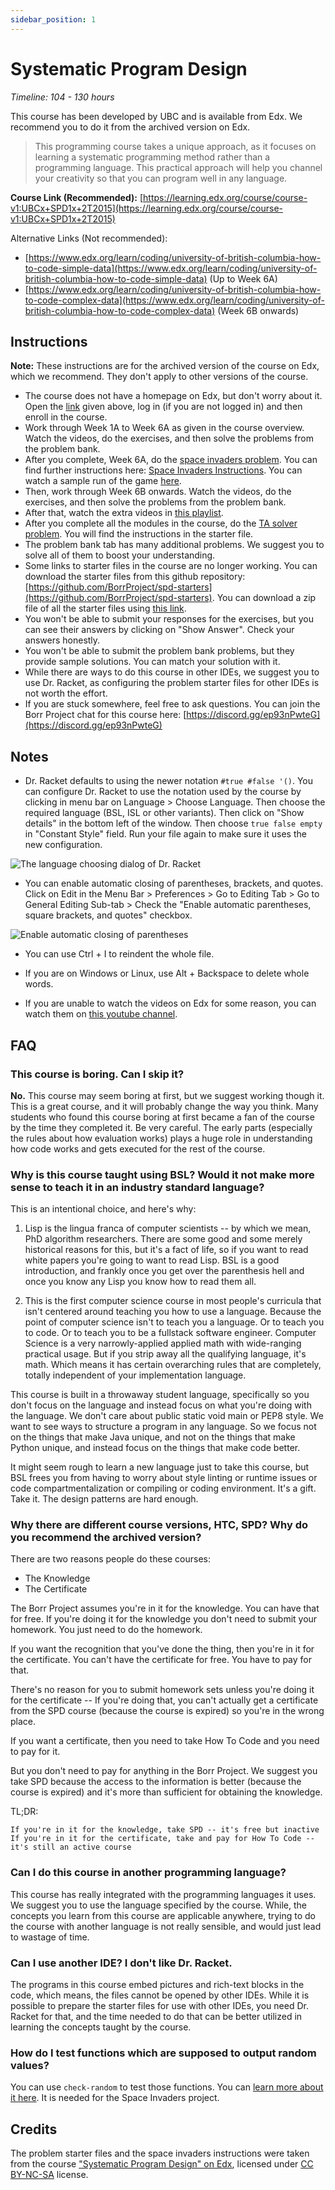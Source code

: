 ```yaml
---
sidebar_position: 1
---
```


# Systematic Program Design
*Timeline: 104 - 130 hours*

This course has been developed by UBC and is available from Edx. We recommend you to do it from the archived version on Edx.

> This programming course takes a unique approach, as it focuses on learning a systematic programming method rather than a programming language. This practical approach will help you channel your creativity so that you can program well in any language.

**Course Link (Recommended):** [https://learning.edx.org/course/course-v1:UBCx+SPD1x+2T2015](https://learning.edx.org/course/course-v1:UBCx+SPD1x+2T2015)

Alternative Links (Not recommended):

- [https://www.edx.org/learn/coding/university-of-british-columbia-how-to-code-simple-data](https://www.edx.org/learn/coding/university-of-british-columbia-how-to-code-simple-data) (Up to Week 6A)
- [https://www.edx.org/learn/coding/university-of-british-columbia-how-to-code-complex-data](https://www.edx.org/learn/coding/university-of-british-columbia-how-to-code-complex-data) (Week 6B onwards)

## Instructions

**Note:** These instructions are for the archived version of the course on Edx, which we recommend. They don't apply to other versions of the course.

- The course does not have a homepage on Edx, but don't worry about it. Open the [link](https://learning.edx.org/course/course-v1:UBCx+SPD1x+2T2015) given above, log in (if you are not logged in) and then enroll in the course.
- Work through Week 1A to Week 6A as given in the course overview. Watch the videos, do the exercises, and then solve the problems from the problem bank.
- After you complete, Week 6A, do the [space invaders problem](https://github.com/BorrProject/spd-starters/blob/main/final/space-invaders-starter.rkt). You can find further instructions here: [Space Invaders Instructions](https://github.com/BorrProject/borrproject.github.io/blob/main/docs/computer-science/coursepages/space-invaders-instructions.png). You can watch a sample run of the game [here](https://www.youtube.com/shorts/wUg3psZl7vM).
- Then, work through Week 6B onwards. Watch the videos, do the exercises, and then solve the problems from the problem bank.
- After that, watch the extra videos in [this playlist](https://www.youtube.com/playlist?list=PL6NenTZG6KrqdcyTwGf09uBxjI5pbXuT7).
- After you complete all the modules in the course, do the [TA solver problem](https://github.com/BorrProject/spd-starters/blob/main/final/ta-solver-starter.rkt). You will find the instructions in the starter file.
- The problem bank tab has many additional problems. We suggest you to solve all of them to boost your understanding.
- Some links to starter files in the course are no longer working. You can download the starter files from this github repository: [https://github.com/BorrProject/spd-starters](https://github.com/BorrProject/spd-starters). You can download a zip file of all the starter files using [this link](https://github.com/BorrProject/spd-starters/archive/refs/heads/main.zip).
- You won't be able to submit your responses for the exercises, but you can see their answers by clicking on "Show Answer". Check your answers honestly.
- You won't be able to submit the problem bank problems, but they provide sample solutions. You can match your solution with it.
- While there are ways to do this course in other IDEs, we suggest you to use Dr. Racket, as configuring the problem starter files for other IDEs is not worth the effort. 
- If you are stuck somewhere, feel free to ask questions. You can join the Borr Project chat for this course here: [https://discord.gg/ep93nPwteG](https://discord.gg/ep93nPwteG)

## Notes

- Dr. Racket defaults to using the newer notation `#true #false '()`. You can configure Dr. Racket to use the notation used by the course by clicking in menu bar on Language > Choose Language. Then choose the required language (BSL, ISL or other variants). Then click on "Show details" in the bottom left of the window. Then choose `true false empty` in "Constant Style" field. Run your file again to make sure it uses the new configuration.

![The language choosing dialog of Dr. Racket](change-dr-racket-notation.png)

- You can enable automatic closing of parentheses, brackets, and quotes. Click on Edit in the Menu Bar > Preferences > Go to Editing Tab > Go to General Editing Sub-tab > Check the "Enable automatic parentheses, square brackets, and quotes" checkbox.

![Enable automatic closing of parentheses](automatic-parentheses.png)

- You can use Ctrl + I to reindent the whole file.

- If you are on Windows or Linux, use Alt + Backspace to delete whole words.

- If you are unable to watch the videos on Edx for some reason, you can watch them on [this youtube channel](https://www.youtube.com/@systematicprogramdesign7962/playlists).

## FAQ

### This course is boring. Can I skip it?

**No.** This course may seem boring at first, but we suggest working though it. This is a great course, and it will probably change the way you think. Many students who found this course boring at first became a fan of the course by the time they completed it. Be very careful. The early parts (especially the rules about how evaluation works) plays a huge role in understanding how code works and gets executed for the rest of the course.

### Why is this course taught using BSL? Would it not make more sense to teach it in an industry standard language?

This is an intentional choice, and here's why:

1. Lisp is the lingua franca of computer scientists -- by which we mean, PhD algorithm researchers. There are some good and some merely historical reasons for this, but it's a fact of life, so if you want to read white papers you're going to want to read Lisp. BSL is a good introduction, and frankly once you get over the parenthesis hell and once you know any Lisp you know how to read them all.

2. This is the first computer science course in most people's curricula that isn't centered around teaching you how to use a language. Because the point of computer science isn't to teach you a language. Or to teach you to code. Or to teach you to be a fullstack software engineer. Computer Science is a very narrowly-applied applied math with wide-ranging practical usage.  But if you strip away all the qualifying language, it's math. Which means it has certain overarching rules that are completely, totally independent of your implementation language.

This course is built in a throwaway student language, specifically so you don't focus on the language and instead focus on what you're doing with the language. We don't care about public static void main or PEP8 style. We want to see ways to structure a program in any language. So we focus not on the things that make Java unique, and not on the things that make Python unique, and instead focus on the things that make code better.

It might seem rough to learn a new language just to take this course, but BSL frees you from having to worry about style linting or runtime issues or code compartmentalization or compiling or coding environment. It's a gift. Take it. The design patterns are hard enough.

### Why there are different course versions, HTC, SPD? Why do you recommend the archived version?

There are two reasons people do these courses:

- The Knowledge
- The Certificate

The Borr Project assumes you're in it for the knowledge. You can have that for free. If you're doing it for the knowledge you don't need to submit your homework. You just need to do the homework.

If you want the recognition that you've done the thing, then you're in it for the certificate. You can't have the certificate for free. You have to pay for that.

There's no reason for you to submit homework sets unless you're doing it for the certificate -- If you're doing that, you can't actually get a certificate from the SPD course (because the course is expired) so you're in the wrong place.

If you want a certificate, then you need to take How To Code and you need to pay for it.

But you don't need to pay for anything in the Borr Project. We suggest you take SPD because the access to the information is better (because the course is expired) and it's more than sufficient for obtaining the knowledge.

TL;DR:

    If you're in it for the knowledge, take SPD -- it's free but inactive
    If you're in it for the certificate, take and pay for How To Code -- it's still an active course

### Can I do this course in another programming language?

This course has really integrated with the programming languages it uses. We suggest you to use the language specified by the course. While, the concepts you learn from this course are applicable anywhere, trying to do the course with another language is not really sensible, and would just lead to wastage of time.

### Can I use another IDE? I don't like Dr. Racket.

The programs in this course embed pictures and rich-text blocks in the code, which means, the files cannot be opened by other IDEs. While it is possible to prepare the starter files for use with other IDEs, you need Dr. Racket for that, and the time needed to do that can be better utilized in learning the concepts taught by the course.

### How do I test functions which are supposed to output random values?

You can use `check-random` to test those functions. You can [learn more about it here](https://docs.racket-lang.org/htdp-langs/beginner-abbr.html#(form._((lib._lang%2Fhtdp-beginner-abbr..rkt)._check-random))). It is needed for the Space Invaders project.

## Credits

The problem starter files and the space invaders instructions were taken from the course ["Systematic Program Design" on Edx](https://learning.edx.org/course/course-v1:UBCx+SPD1x+2T2015), licensed under [CC BY-NC-SA](https://creativecommons.org/licenses/by-nc-sa/4.0/) license.
